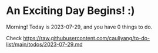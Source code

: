 # An Exciting Day Begins! :)

Morning! Today is 2023-07-29, and you have 0 things to do.

Check https://raw.githubusercontent.com/cauliyang/to-do-list/main/todos/2023-07-29.md